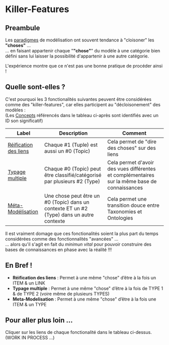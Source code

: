 
Killer-Features
==

Preambule
-
Les <a href="https://github.com/iPlumb3r/KeQuarks/tree/master/Paradigms">paradigmes</a> de modélisation ont souvent tendance à "cloisoner" les __"choses"__ ...   
... en faisant appartenir chaque "__"chose"__" du modèle à une catégorie bien défini sans lui laisser la possibilité d'appartenir à une autre catégorie.

L'expérience montre que ce n'est pas une bonne pratique de procéder ainsi !

Quelle sont-elles ?
-
C'est pourquoi les 3 fonctionalités suivantes peuvent être considérées comme des "killer-features", car elles participent au "décloisonement" des modèles :   
(Les <a href="https://github.com/iPlumb3r/KeQuarks/tree/master/Concepts">Concepts</a> référencés dans le tableau ci-après sont identifiés avec un ID son significatif)

<table>
    <thead>
        <tr>
            <th>Label</th>
            <th>Description</th>
            <th>Comment</th>
        </tr>
    </thead>
    <tbody>
        <tr>
            <td><a href="https://github.com/iPlumb3r/KeQuarks/blob/master/Features/LinkReification_FR.md">Réification des liens</a></td>
            <td>Chaque #1 (Tuple) est aussi un #0 (Topic)</td>
            <td>Cela permet de "dire des choses" sur des liens</td>
        </tr>
        <tr>
            <td><a href="https://github.com/iPlumb3r/KeQuarks/blob/master/Features/Multi-Typing_FR.md">Typage multiple</a></td>
            <td>Chaque #0 (Topic) peut être classifié/catégorisé par plusieurs #2 (Type)</td>
            <td>Cela permet d'avoir des vues différentes et complémentaires sur la même base de connaissances</td>
        </tr>
        <tr>
            <td><a href="https://github.com/iPlumb3r/KeQuarks/blob/master/Features/Meta-Modeling_FR.md">Méta-Modélisation</a></td>
            <td>Une chose peut être un  #0 (Topic) dans un contexte ET un #2 (Type) dans un autre contexte</td>
            <td>Cela permet une transition douce entre Taxonomies et Ontologies</td>
        </tr>
    </tbody>
</table>

Il est vraiment domage que ces fonctionalités soient la plus part du temps considérées comme des fonctionnalités "avancées" ...   
... alors qu'il s'agit en fait du _minimun vital_ pour pouvoir construire des bases de connaissances en phase avec la réalité !!!


En Bref !
-
* __Réification des liens__ : Permet à une même "chose" d’être à la fois un ITEM & un LINK
* __Typage multiple__ : Permet à une même  "chose" d’être à la fois de TYPE 1 & de TYPE 2 (voire même de plusieurs TYPES)
* __Meta-Modelisation__ : Permet à une même "chose" d’être à la fois une ITEM & un TYPE

Pour aller plus loin ...
-
Cliquer sur les liens de chaque fonctionalité dans le tableau ci-dessus.  
(WORK IN PROCESS ...)
